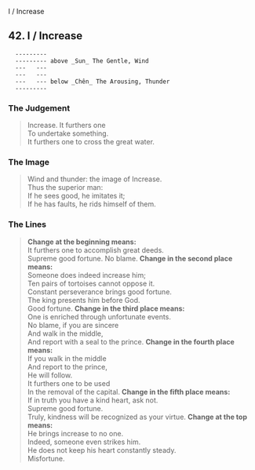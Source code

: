 I / Increase
## 42. I / Increase
      ---------
      --------- above _Sun_ The Gentle, Wind  
      ---   ---
      ---   ---
      ---   --- below _Chên_ The Arousing, Thunder  
      ---------
### The Judgement
> Increase. It furthers one  
 To undertake something.  
 It furthers one to cross the great water.
### The Image
> Wind and thunder: the image of Increase.  
 Thus the superior man:  
 If he sees good, he imitates it;  
 If he has faults, he rids himself of them.
### The Lines

 > **Change at the beginning means:**  
 It furthers one to accomplish great deeds.  
 Supreme good fortune. No blame.
 > **Change in the second place means:**  
 Someone does indeed increase him;  
 Ten pairs of tortoises cannot oppose it.  
 Constant perseverance brings good fortune.  
 The king presents him before God.  
 Good fortune.
 > **Change in the third place means:**  
 One is enriched through unfortunate events.  
 No blame, if you are sincere  
 And walk in the middle,  
 And report with a seal to the prince.
 > **Change in the fourth place means:**  
 If you walk in the middle  
 And report to the prince,  
 He will follow.  
 It furthers one to be used  
 In the removal of the capital.
 > **Change in the fifth place means:**  
 If in truth you have a kind heart, ask not.  
 Supreme good fortune.  
 Truly, kindness will be recognized as your virtue.
 > **Change at the top means:**  
 He brings increase to no one.  
 Indeed, someone even strikes him.  
 He does not keep his heart constantly steady.  
 Misfortune.




